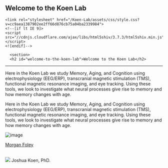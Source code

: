 ## Welcome to the Koen Lab
<html lang="en-US"><head> <title> Koen Lab </title>
    <meta charset="UTF-8">
    <meta http-equiv="X-UA-Compatible" content="IE=edge">
    <meta name="viewport" content="width=device-width, initial-scale=1">
<title>Welcome to the Koen Lab </title>
<meta name="generator" content="Jekyll v3.8.5">
<meta property="og:title" content="Welcome to the Koen Lab">
<meta property="og:locale" content="en_US">
<meta name="description" content="Hello World!">
<meta property="og:description" content="Hello World!">
<link rel="canonical" href="https://williandefaria.github.io/Koen-Lab/">
<meta property="og:url" content="https://williandefaria.github.io/Koen-Lab/">
<meta property="og:site_name" content="Koen-Lab">
<script type="application/ld+json">
{"@type":"WebSite","headline":"Welcome to the Koen Lab","url":"https://williandefaria.github.io/Koen-Lab/","name":"Koen-Lab","description":"Hello World!","@context":"http://schema.org"}</script>
<!-- End Jekyll SEO tag -->

    <link rel="stylesheet" href="/Koen-Lab/assets/css/style.css?v=cc9aea1387902ee2ff66d876cb75a04ba2339984">
    <!--[if lt IE 9]>
    <script src="//cdnjs.cloudflare.com/ajax/libs/html5shiv/3.7.3/html5shiv.min.js"></script>
    <![endif]-->
  <style id="__web-inspector-hide-shortcut-style__" type="text/css">
.__web-inspector-hide-shortcut__, .__web-inspector-hide-shortcut__ *, .__web-inspector-hidebefore-shortcut__::before, .__web-inspector-hideafter-shortcut__::after
{
    visibility: hidden !important;
}
</style></head>
  <body>
    <div class="wrapper">
      
      <section>
      <h2 id="welcome-to-the-koen-lab">Welcome to the Koen Lab</h2>
<hr>
Here in the Koen Lab we study Memory, Aging, and Cognition using electrophysiology (EEG/ERP), transcranial magnetic stimulation (TMS), functional magnetic resonance imaging, and eye tracking. Using these tools, we look to investigate what neural processes give rise to memory and how memory changes with age. 
<p>Here in the Koen Lab we study Memory, Aging, and Cognition using electrophysiology (EEG/ERP), transcranial magnetic stimulation (TMS), functional magnetic resonance imaging, and eye tracking. Using these tools, we look to investigate what neural processes give rise to memory and how memory changes with age.</p>
<p><img src="https://news.nd.edu/assets/253664/1000x562/dome_feature.jpg" alt="image"></p>
<p><a href="https://imagesvc.timeincapp.com/v3/fan/image?url=https://thunderousintentions.com/wp-content/uploads/getty-images/2019/02/1094192012.jpeg&amp;c=sc&amp;w=3200&amp;h=2133"> Morgan Foley </a></p>
<p><br>
<img src="https://psychology.nd.edu/assets/297395/300x/koen1_18.jpg"/> Joshua Koen, PhD. </p>

